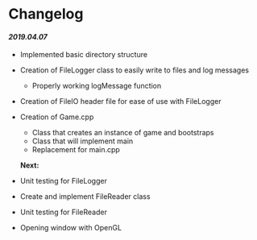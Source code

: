 # Changelog

#### ***2019.04.07***
- Implemented basic directory structure
- Creation of FileLogger class to easily write to files and log messages
	- Properly working logMessage function
- Creation of FileIO header file for ease of use with FileLogger
- Creation of Game.cpp
	- Class that creates an instance of game and bootstraps
	- Class that will implement main
	- Replacement for main.cpp

	**Next:**
- Unit testing for FileLogger
- Create and implement FileReader class
- Unit testing for FileReader
- Opening window with OpenGL